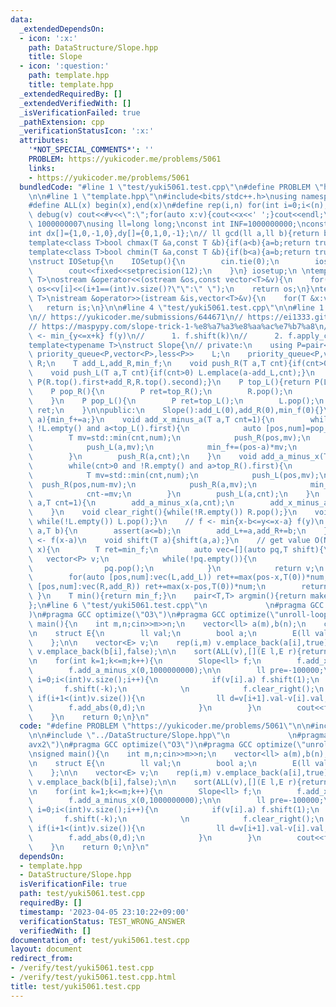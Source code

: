 ```yaml
---
data:
  _extendedDependsOn:
  - icon: ':x:'
    path: DataStructure/Slope.hpp
    title: Slope
  - icon: ':question:'
    path: template.hpp
    title: template.hpp
  _extendedRequiredBy: []
  _extendedVerifiedWith: []
  _isVerificationFailed: true
  _pathExtension: cpp
  _verificationStatusIcon: ':x:'
  attributes:
    '*NOT_SPECIAL_COMMENTS*': ''
    PROBLEM: https://yukicoder.me/problems/5061
    links:
    - https://yukicoder.me/problems/5061
  bundledCode: "#line 1 \"test/yuki5061.test.cpp\"\n#define PROBLEM \"https://yukicoder.me/problems/5061\"\
    \n\n#line 1 \"template.hpp\"\n#include<bits/stdc++.h>\nusing namespace std;\n\
    #define ALL(x) begin(x),end(x)\n#define rep(i,n) for(int i=0;i<(n);i++)\n#define\
    \ debug(v) cout<<#v<<\":\";for(auto x:v){cout<<x<<' ';}cout<<endl;\n#define mod\
    \ 1000000007\nusing ll=long long;\nconst int INF=1000000000;\nconst ll LINF=1001002003004005006ll;\n\
    int dx[]={1,0,-1,0},dy[]={0,1,0,-1};\n// ll gcd(ll a,ll b){return b?gcd(b,a%b):a;}\n\
    template<class T>bool chmax(T &a,const T &b){if(a<b){a=b;return true;}return false;}\n\
    template<class T>bool chmin(T &a,const T &b){if(b<a){a=b;return true;}return false;}\n\
    \nstruct IOSetup{\n    IOSetup(){\n        cin.tie(0);\n        ios::sync_with_stdio(0);\n\
    \        cout<<fixed<<setprecision(12);\n    }\n} iosetup;\n \ntemplate<typename\
    \ T>\nostream &operator<<(ostream &os,const vector<T>&v){\n    for(int i=0;i<(int)v.size();i++)\
    \ os<<v[i]<<(i+1==(int)v.size()?\"\":\" \");\n    return os;\n}\ntemplate<typename\
    \ T>\nistream &operator>>(istream &is,vector<T>&v){\n    for(T &x:v)is>>x;\n \
    \   return is;\n}\n\n#line 4 \"test/yuki5061.test.cpp\"\n\n#line 1 \"DataStructure/Slope.hpp\"\
    \n// https://yukicoder.me/submissions/644671\n// https://ei1333.github.io/library/structure/others/slope-queue.hpp\n\
    // https://maspypy.com/slope-trick-1-%e8%a7%a3%e8%aa%ac%e7%b7%a8\n// ex)\n// f(x)\
    \ <- min_{y<=x+k} f(y)\n//      1. f.shift(k)\n//      2. f.apply_cumulative_min()\n\
    template<typename T>\nstruct Slope{\n// private:\n    using P=pair<T,T>;\n   \
    \ priority_queue<P,vector<P>,less<P>>    L;\n    priority_queue<P,vector<P>,greater<P>>\
    \ R;\n    T add_L,add_R,min_f;\n    void push_R(T a,T cnt){if(cnt>0) R.emplace(a-add_R,cnt);}\n\
    \    void push_L(T a,T cnt){if(cnt>0) L.emplace(a-add_L,cnt);}\n    P top_R(){return\
    \ P(R.top().first+add_R,R.top().second);}\n    P top_L(){return P(L.top().first+add_L,L.top().second);}\n\
    \    P pop_R(){\n        P ret=top_R();\n        R.pop();\n        return ret;\n\
    \    }\n    P pop_L(){\n        P ret=top_L();\n        L.pop();\n        return\
    \ ret;\n    }\n\npublic:\n    Slope():add_L(0),add_R(0),min_f(0){}\n    void add_all(T\
    \ a){min_f+=a;}\n    void add_x_minus_a(T a,T cnt=1){\n        while(cnt>0 and\
    \ !L.empty() and a<top_L().first){\n            auto [pos,num]=pop_L();\n    \
    \        T mv=std::min(cnt,num);\n            push_R(pos,mv);\n            push_L(pos,num-mv);\n\
    \            push_L(a,mv);\n            min_f+=(pos-a)*mv;\n            cnt-=mv;\n\
    \        }\n        push_R(a,cnt);\n    }\n    void add_a_minus_x(T a,T cnt=1){\n\
    \        while(cnt>0 and !R.empty() and a>top_R().first){\n            auto [pos,num]=pop_R();\n\
    \            T mv=std::min(cnt,num);\n            push_L(pos,mv);\n          \
    \  push_R(pos,num-mv);\n            push_R(a,mv);\n            min_f+=(a-pos)*mv;\n\
    \            cnt-=mv;\n        }\n        push_L(a,cnt);\n    }\n    void add_abs(T\
    \ a,T cnt=1){\n        add_a_minus_x(a,cnt);\n        add_x_minus_a(a,cnt);\n\
    \    }\n    void clear_right(){while(!R.empty()) R.pop();}\n    void clear_left(){\
    \ while(!L.empty()) L.pop();}\n    // f <- min{x-b<=y<=x-a} f(y)\n    void shift(T\
    \ a,T b){\n        assert(a<=b);\n        add_L+=a,add_R+=b;\n    }\n    // f(x)\
    \ <- f(x-a)\n    void shift(T a){shift(a,a);}\n    // get value O(N)\n    T operator()(T\
    \ x){\n        T ret=min_f;\n        auto vec=[](auto pq,T shift){\n         \
    \   vector<P> v;\n            while(!pq.empty()){\n                v.emplace_back(pq.top().first+shift,pq.top().second);\n\
    \                pq.pop();\n            }\n            return v;\n        };\n\
    \        for(auto [pos,num]:vec(L,add_L)) ret+=max(pos-x,T(0))*num;\n        for(auto\
    \ [pos,num]:vec(R,add_R)) ret+=max(x-pos,T(0))*num;\n        return ret;\n   \
    \ }\n    T min(){return min_f;}\n    pair<T,T> argmin(){return make_pair(P(top_L().first,top_R().first));}\n\
    };\n#line 6 \"test/yuki5061.test.cpp\"\n             \n#pragma GCC target(\"avx2\"\
    )\n#pragma GCC optimize(\"O3\")\n#pragma GCC optimize(\"unroll-loops\")\n\nsigned\
    \ main(){\n    int m,n;cin>>m>>n;\n    vector<ll> a(m),b(n);\n    cin>>a>>b;\n\
    \n    struct E{\n        ll val;\n        bool a;\n        E(ll val,bool a):val(val),a(a){}\n\
    \    };\n\n    vector<E> v;\n    rep(i,m) v.emplace_back(a[i],true);\n    rep(i,n)\
    \ v.emplace_back(b[i],false);\n\n    sort(ALL(v),[](E l,E r){return l.val<r.val;});\n\
    \n    for(int k=1;k<=m;k++){\n        Slope<ll> f;\n        f.add_x_minus_a(0,1000000000);\n\
    \        f.add_a_minus_x(0,1000000000);\n\n        ll pre=-100000;\n        for(int\
    \ i=0;i<(int)v.size();i++){\n            if(v[i].a) f.shift(1);\n            else\
    \       f.shift(-k);\n            \n            f.clear_right();\n           \
    \ if(i+1<(int)v.size()){\n                ll d=v[i+1].val-v[i].val;\n        \
    \        f.add_abs(0,d);\n            }\n        }\n        cout<<f(0)<<endl;\n\
    \    }\n    return 0;\n}\n"
  code: "#define PROBLEM \"https://yukicoder.me/problems/5061\"\n\n#include \"../template.hpp\"\
    \n\n#include \"../DataStructure/Slope.hpp\"\n             \n#pragma GCC target(\"\
    avx2\")\n#pragma GCC optimize(\"O3\")\n#pragma GCC optimize(\"unroll-loops\")\n\
    \nsigned main(){\n    int m,n;cin>>m>>n;\n    vector<ll> a(m),b(n);\n    cin>>a>>b;\n\
    \n    struct E{\n        ll val;\n        bool a;\n        E(ll val,bool a):val(val),a(a){}\n\
    \    };\n\n    vector<E> v;\n    rep(i,m) v.emplace_back(a[i],true);\n    rep(i,n)\
    \ v.emplace_back(b[i],false);\n\n    sort(ALL(v),[](E l,E r){return l.val<r.val;});\n\
    \n    for(int k=1;k<=m;k++){\n        Slope<ll> f;\n        f.add_x_minus_a(0,1000000000);\n\
    \        f.add_a_minus_x(0,1000000000);\n\n        ll pre=-100000;\n        for(int\
    \ i=0;i<(int)v.size();i++){\n            if(v[i].a) f.shift(1);\n            else\
    \       f.shift(-k);\n            \n            f.clear_right();\n           \
    \ if(i+1<(int)v.size()){\n                ll d=v[i+1].val-v[i].val;\n        \
    \        f.add_abs(0,d);\n            }\n        }\n        cout<<f(0)<<endl;\n\
    \    }\n    return 0;\n}\n"
  dependsOn:
  - template.hpp
  - DataStructure/Slope.hpp
  isVerificationFile: true
  path: test/yuki5061.test.cpp
  requiredBy: []
  timestamp: '2023-04-05 23:10:22+09:00'
  verificationStatus: TEST_WRONG_ANSWER
  verifiedWith: []
documentation_of: test/yuki5061.test.cpp
layout: document
redirect_from:
- /verify/test/yuki5061.test.cpp
- /verify/test/yuki5061.test.cpp.html
title: test/yuki5061.test.cpp
---
```

